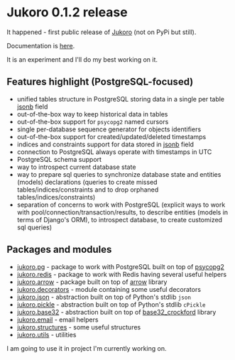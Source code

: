# Jukoro 0.1.2 release


It happened - first public release of [Jukoro][jukoro] (not on PyPi but still).

Documentation is [here](https://ysegorov.github.io/jukoro).

It is an experiment and I'll do my best working on it.

## Features highlight (PostgreSQL-focused)

- unified tables structure in PostgreSQL storing data in a single per
  table [jsonb][jsonb] field
- out-of-the-box way to keep historical data in tables
- out-of-the-box support for ``psycopg2`` named cursors
- single per-database sequence generator for objects identifiers
- out-of-the-box support for created/updated/deleted timestamps
- indices and constraints support for data stored in [jsonb][jsonb] field
- connection to PostgreSQL always operate with timestamps in UTC
- PostgreSQL schema support
- way to introspect current database state
- way to prepare sql queries to synchronize database state and entities
  (models) declarations (queries to create missed tables/indices/constraints
  and to drop orphaned tables/indices/constraints)
- separation of concerns to work with PostgreSQL (explicit ways to work with
  pool/connection/transaction/results,
  to describe entities (models in terms of Django's ORM),
  to introspect database,
  to create customized sql queries)

## Packages and modules

- [jukoro.pg](http://ysegorov.github.io/jukoro/jukoro.pg.html) -
  package to work with PostgreSQL built on top of
  [psycopg2](http://initd.org/psycopg/docs/)
- [jukoro.redis](http://ysegorov.github.io/jukoro/jukoro.redis.html) -
  package to work with Redis having several useful helpers
- [jukoro.arrow](http://ysegorov.github.io/jukoro/jukoro.arrow.html) -
  package built on top of [arrow](http://crsmithdev.com/arrow/) library
- [jukoro.decorators](http://ysegorov.github.io/jukoro/jukoro.html#module-jukoro.decorators) - 
  module containing some useful decorators
- [jukoro.json](http://ysegorov.github.io/jukoro/jukoro.html#module-jukoro.json) -
  abstraction built on top of Python's stdlib ``json``
- [jukoro.pickle](http://ysegorov.github.io/jukoro/jukoro.html#module-jukoro.pickle) -
  abstraction built on top of Python's stdlib ``cPickle``
- [jukoro.base32](http://ysegorov.github.io/jukoro/jukoro.html#module-jukoro.base32) -
  abstraction built on top of [base32_crockford](https://github.com/jbittel/base32-crockford)
  library
- [jukoro.email](http://ysegorov.github.io/jukoro/jukoro.html#module-jukoro.email) -
  email helpers
- [jukoro.structures](http://ysegorov.github.io/jukoro/jukoro.html#module-jukoro.structures) -
  some useful structures
- [jukoro.utils](http://ysegorov.github.io/jukoro/jukoro.html#module-jukoro.utils) -
  utilities

I am going to use it in project I'm currently working on.


[jukoro]: https://github.com/ysegorov/jukoro.git
[jsonb]: http://www.postgresql.org/docs/9.4/static/datatype-json.html
